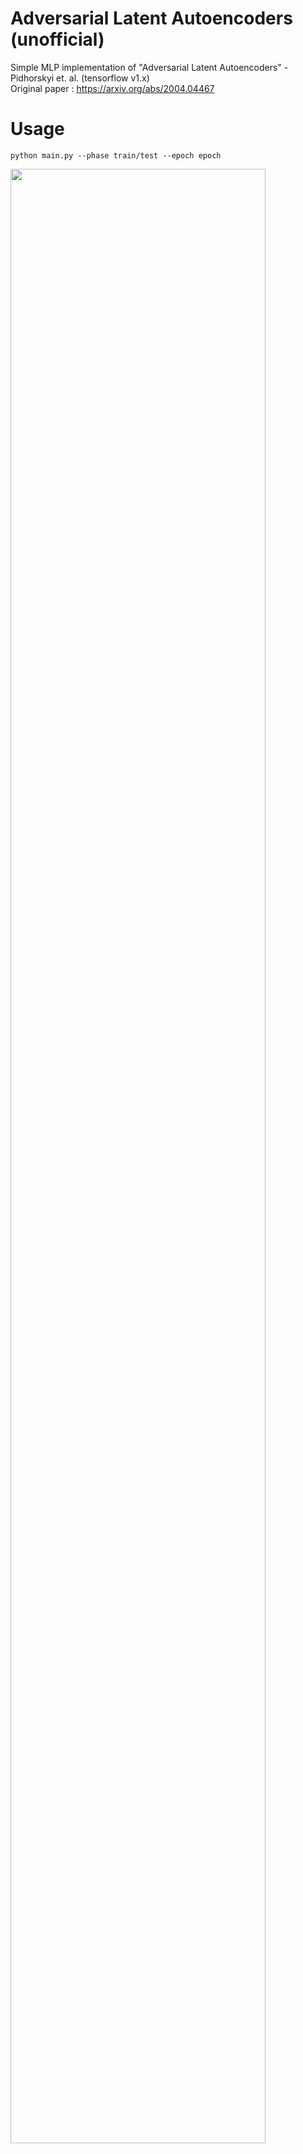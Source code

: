 # Adversarial Latent Autoencoders (unofficial)
Simple MLP implementation of "Adversarial Latent Autoencoders" - Pidhorskyi et. al.  (tensorflow v1.x)  
Original paper : https://arxiv.org/abs/2004.04467  

# Usage
~~~
python main.py --phase train/test --epoch epoch
~~~

<img src="https://user-images.githubusercontent.com/39647373/87861634-177a2100-c983-11ea-88b1-f3a4503689ba.jpg" width="90%"></img>
